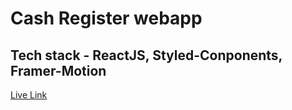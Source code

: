 # Cash Register webapp

## Tech stack - ReactJS, Styled-Conponents, Framer-Motion

[Live Link](https://markten-cashregister-reactapp.netlify.app/)
